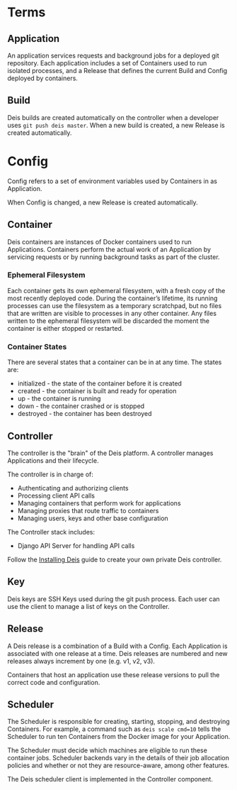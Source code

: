 # Terms


## Application

An application services requests and background jobs for a deployed git repository. Each application includes a set of Containers used to run isolated processes, and a Release that defines the current Build and Config deployed by containers.


## Build

Deis builds are created automatically on the controller when a developer uses `git push deis master`. When a new build is created, a new Release is created automatically.


# Config

Config refers to a set of environment variables used by Containers in as Application.

When Config is changed, a new Release is created automatically.


## Container

Deis containers are instances of Docker containers used to run Applications. Containers perform the actual work of an Application by servicing requests or by running background tasks as part of the cluster.


### Ephemeral Filesystem

Each container gets its own ephemeral filesystem, with a fresh copy of the most recently deployed code. During the container’s lifetime, its running processes can use the filesystem as a temporary scratchpad, but no files that are written are visible to processes in any other container. Any files written to the ephemeral filesystem will be discarded the moment the container is either stopped or restarted.


### Container States

There are several states that a container can be in at any time. The states are:

- initialized - the state of the container before it is created
- created - the container is built and ready for operation
- up - the container is running
- down - the container crashed or is stopped
- destroyed - the container has been destroyed


## Controller

The controller is the "brain" of the Deis platform. A controller manages Applications and their lifecycle.

The controller is in charge of:

- Authenticating and authorizing clients
- Processing client API calls
- Managing containers that perform work for applications
- Managing proxies that route traffic to containers
- Managing users, keys and other base configuration

The Controller stack includes:

- Django API Server for handling API calls

Follow the [Installing Deis](../installing-deis/installing-the-deis-platform.md) guide to create your own private Deis controller.


## Key

Deis keys are SSH Keys used during the git push process. Each user can use the client to manage a list of keys on the Controller.


## Release

A Deis release is a combination of a Build with a Config. Each Application is associated with one release at a time. Deis releases are numbered and new releases always increment by one (e.g. v1, v2, v3).

Containers that host an application use these release versions to pull the correct code and configuration.


## Scheduler

The Scheduler is responsible for creating, starting, stopping, and destroying Containers. For example, a command such as `deis scale cmd=10` tells the Scheduler to run ten Containers from the Docker image for your Application.

The Scheduler must decide which machines are eligible to run these container jobs. Scheduler backends vary in the details of their job allocation policies and whether or not they are resource-aware, among other features.

The Deis scheduler client is implemented in the Controller component.
